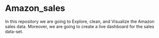 # Amazon_sales
In this repository we are going to Explore, clean, and Visualize the Amazon sales data. Moreover, we are going to create a live dashboard for the sales data-set.
